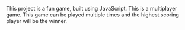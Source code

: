 This project is a fun game, built using JavaScript. This is a multiplayer game. 
This game can be played multiple times and the highest scoring player will be the winner. 
